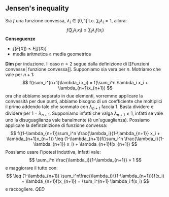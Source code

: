 ## Jensen's inequality
Sia $f$ una funzione convessa, $\lambda_i \in [0,1]$ t.c. $\sum_i \lambda_i = 1$, allora:
$$
f(\sum_i \lambda_ix_i) \leq \sum_i\lambda_if(x_i)
$$
**Conseguenze**
- $f(E[X])  \leq E[f(X)]$
- media aritmetica $\geq$ media geometrica

**Dim**
per induzione. Il caso $n=2$ segue dalla definizione di [[Funzioni convesse| funzione convessa]].
Supponiamo sia vera per $n$. Motriamo che vale per $n+1$:
$$
f(\sum_i^{n+1}\lambda_i x_i) = f(\sum_i^n \lambda_i x_i + \lambda_{n+1}x_{n+1})
$$
ora che abbiamo separato in due elementi, vorremmo applicare la convessità per due punti, abbiamo bisogno di un coefficiente che moltiplici il primo addendo tale che sommato con $\lambda_{n+1}$ faccia $1$. Basta dividere e dividere per $1-\lambda_{n+1}$. Supponiamo infatti che valga $\lambda_{n+1} \neq 1$, infatti se vale uno la disuguaglianza vale banalmente (è un'uguaglianza). Possiamo applicare la definzinizione di funzione convessa:
$$
f((1-\lambda_{n+1})\sum_i^n \frac{\lambda_i}{1-\lambda_{n+1}} x_i + \lambda_{n+1}x_{n+1}) \leq (1-\lambda_{n+1})f(\sum_i^n \frac{\lambda_i}{1-\lambda_{n+1}} x_i) + \lambda_{n+1}f(x_{n+1})
$$
Possiamo usare  l'ipotesi induttiva, infatti vale:
$$
\sum_i^n \frac{\lambda_i}{1-\lambda_{n+1}} = 1
$$e maggiorare il tutto con:
$$
\leq (1-\lambda_{n+1}) \sum_i^n\frac{\lambda_i}{(1-\lambda_{n+1})}f(x_i) + \lambda_{n+1}f(x_{n+1}) = \sum_i^{n+1} \lambda_i f(x_i)
$$
e raccogliere. $QED$

